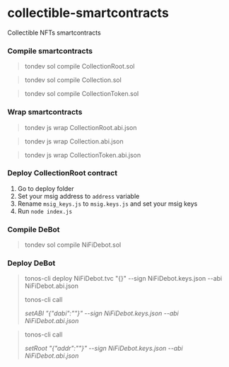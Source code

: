 # collectible-smartcontracts
Collectible NFTs smartcontracts

### Compile smartcontracts
>tondev sol compile CollectionRoot.sol

>tondev sol compile Collection.sol

>tondev sol compile CollectionToken.sol

### Wrap smartcontracts
>tondev js wrap CollectionRoot.abi.json 

>tondev js wrap Collection.abi.json

>tondev js wrap CollectionToken.abi.json

### Deploy CollectionRoot contract
1. Go to deploy folder
2. Set your msig address to `address` variable 
3. Rename `msig_keys.js` to `msig.keys.js` and set your msig keys
4. Run `node index.js`

### Compile DeBot
> tondev sol compile NiFiDebot.sol

### Deploy DeBot
> tonos-cli deploy NiFiDebot.tvc "{}" --sign NiFiDebot.keys.json --abi NiFiDebot.abi.json
> 
> tonos-cli call <ADDRESS> setABI "{\"dabi\":\"<ABI>\"}" --sign NiFiDebot.keys.json --abi NiFiDebot.abi.json
  
> tonos-cli call <ADDRESS> setRoot "{\"addr\":\"<ROOT>\"}" --sign NiFiDebot.keys.json --abi NiFiDebot.abi.json
